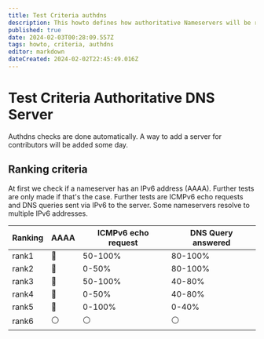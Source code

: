 ```yaml
---
title: Test Criteria authdns
description: This howto defines how authoritative Nameservers will be ranked
published: true
date: 2024-02-03T00:28:09.557Z
tags: howto, criteria, authdns
editor: markdown
dateCreated: 2024-02-02T22:45:49.016Z
---
```


# Test Criteria Authoritative DNS Server

Authdns checks are done automatically. A way to add a server for contributors will be added some day. 


## Ranking criteria
At first we check if a nameserver has an IPv6 address (AAAA). Further tests are only made if that's the case. Further tests are ICMPv6 echo requests and DNS queries sent via IPv6 to the server. Some nameservers resolve to multiple IPv6 addresses.

| Ranking | AAAA | ICMPv6 echo request | DNS Query answered | 
| - | - | - | - | 
| rank1 | :radio_button:| 50-100% | 80-100% | 
| rank2 | :radio_button: | 0-50% | 80-100% |
| rank3 | :radio_button: | 50-100% | 40-80% |
| rank4 | :radio_button: | 0-50% |  40-80% |
| rank5 | :radio_button: |  0-100% |  0-40% | 
| rank6 | :white_circle: | :white_circle: | :white_circle: |